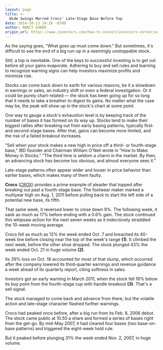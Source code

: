 ```yaml
---
layout: page
title: >-
  Wide Swings Marred Crocs' Late-Stage Base Before Top
date: 2014-10-13 14:26 -0700
author: NANCY GONDO
origin_url: https://www.investors.com/how-to-invest/investors-corner/wide-swings-marred-crox-late-stage-base-before-top/
---
```


As the saying goes, "What goes up must come down." But sometimes, it's difficult to see the end of a big run-up in a seemingly unstoppable stock.

Still, a top is inevitable. One of the keys to successful investing is to get out before all your gains evaporate. Adhering to buy and sell rules and learning to recognize warning signs can help investors maximize profits and minimize risk.

Stocks can come back down to earth for various reasons, be it a slowdown in earnings or sales, an industry shift or even a federal investigation. Or it could be purely chart-related — the stock has been going up for so long that it needs to take a breather to digest its gains. No matter what the case may be, the peak will show up in the stock's chart at some point.

One way to gauge a stock's exhaustion level is by keeping track of the number of bases it has formed on its way up. Stocks tend to make their biggest rallies after breaking out from early basing patterns, typically first- and second-stage bases. After that, gains can become more limited, and the risk of a failed breakout increases.

"Sell when your stock makes a new high in price off a third- or fourth-stage base," IBD founder and Chairman William O'Neil wrote in "How to Make Money in Stocks." "The third time is seldom a charm in the market. By then, an advancing stock has become too obvious, and almost everyone sees it."

Late-stage patterns often appear wider and looser in price behavior than earlier bases, which makes many of them faulty.

**Crocs** ([CROX](https://research.investors.com/quote.aspx?symbol=CROX)) provides a prime example of aleader that topped after breaking out past a fourth-stage base. The footwear maker marked a multiyear high on Aug. 1, 2011 before pulling back to start the left side of a potential new base, its fifth.

That same week, it reversed lower to close down 9%. The following week, it sank as much as 17% before ending with a 0.6% gain. The stock continued this whipsaw action for the next seven weeks as it indecisively straddled the 10-week moving average.

Crocs fell as much as 12% the week ended Oct. 7 and breached its 40-week line before closing near the top of the week's range **(1)**. It climbed the next week, before the other shoe dropped. The stock plunged 43% the week ended Oct. 21 in huge volume **(2)**.

Its 39% loss on Oct. 18 accounted for most of that slump, which occurred after the company lowered its third-quarter earnings and revenue guidance a week ahead of its quarterly report, citing softness in sales.

Investors got an early warning in March 2011, when the stock fell 16% below its buy point from the fourth-stage cup with handle breakout **(3)**. That's a sell signal.

The stock managed to come back and advance from there, but the volatile action and late-stage character flashed further warnings.

Crocs had peaked once before, after a big run from its Feb. 8, 2006 debut. The stock came public at 10.50 a share and formed a series of bases right from the get-go. By mid-May 2007, it had cleared four bases (two base-on-base patterns) and triggered the eight-week hold rule.

But it peaked before plunging 31% the week ended Nov. 2, 2007, in huge volume.
